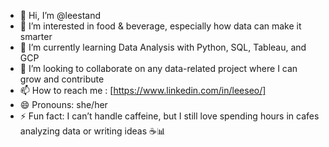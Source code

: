 - 👋 Hi, I’m @leestand
- 👀 I’m interested in food & beverage, especially how data can make it smarter
- 🌱 I’m currently learning Data Analysis with Python, SQL, Tableau, and GCP
- 💞️ I’m looking to collaborate on any data-related project where I can grow and contribute
- 📫 How to reach me : [https://www.linkedin.com/in/leeseo/]
- 😄 Pronouns: she/her
- ⚡ Fun fact: I can’t handle caffeine, but I still love spending hours in cafes analyzing data or writing ideas ☕📊

<!---
leestand/leestand is a ✨ special ✨ repository because its `README.md` (this file) appears on your GitHub profile.
You can click the Preview link to take a look at your changes.
--->
